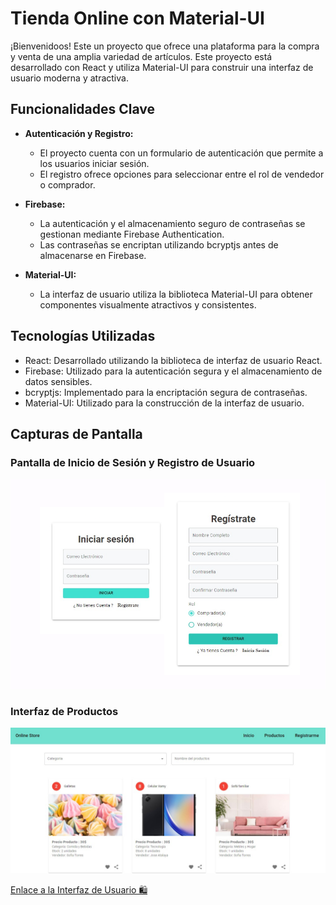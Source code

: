 # Tienda Online con Material-UI

¡Bienvenidoos! Este un proyecto que ofrece una plataforma para la compra y venta de una amplia variedad de artículos. Este proyecto está desarrollado con React y utiliza Material-UI para construir una interfaz de usuario moderna y atractiva.

## Funcionalidades Clave

-   **Autenticación y Registro:**

    -   El proyecto cuenta con un formulario de autenticación que permite a los usuarios iniciar sesión.
    -   El registro ofrece opciones para seleccionar entre el rol de vendedor o comprador.

-   **Firebase:**

    -   La autenticación y el almacenamiento seguro de contraseñas se gestionan mediante Firebase Authentication.
    -   Las contraseñas se encriptan utilizando bcryptjs antes de almacenarse en Firebase.

-   **Material-UI:**
    -   La interfaz de usuario utiliza la biblioteca Material-UI para obtener componentes visualmente atractivos y consistentes.

## Tecnologías Utilizadas

-   React: Desarrollado utilizando la biblioteca de interfaz de usuario React.
-   Firebase: Utilizado para la autenticación segura y el almacenamiento de datos sensibles.
-   bcryptjs: Implementado para la encriptación segura de contraseñas.
-   Material-UI: Utilizado para la construcción de la interfaz de usuario.

## Capturas de Pantalla

### Pantalla de Inicio de Sesión y Registro de Usuario

![Pantalla de Inicio de Sesión](./src//assets/form-home.png)

### Interfaz de Productos

![Interfaz de Productos](./src//assets/interfaz-Ui.jpg)

[Enlace a la Interfaz de Usuario 🛍️](https://github.com/tu-usuario/tu-repositorio/issues)
